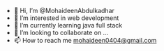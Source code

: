 - 👋 Hi, I’m @MohaideenAbdulkadhar
- 👀 I’m interested in web development
- 🌱 I’m currently learning java full stack
- 💞️ I’m looking to collaborate on ...
- 📫 How to reach me mohaideen0404@gmail.com


<!---
MohaideenAbdulkadhar/MohaideenAbdulkadhar is a ✨ special ✨ repository because its `README.md` (this file) appears on your GitHub profile.
You can click the Preview link to take a look at your changes.
--->

